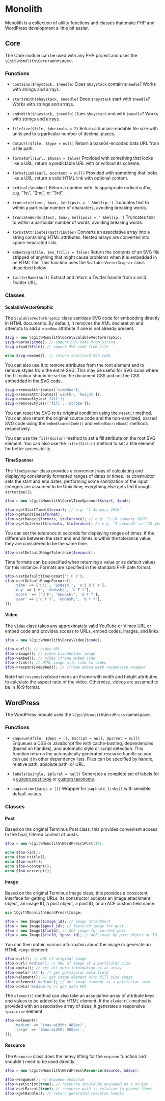 # Monolith

Monolith is a collection of utility functions and classes that make PHP and WordPress development a little bit easier.

## Core

The Core module can be used with any PHP project and uses the `\Cgit\Monolith\Core` namespace.

### Functions

*   `contains($haystack, $needle)` Does `$haystack` contain `$needle`? Works with strings and arrays.

*   `startsWith($haystack, $needle)` Does `$haystack` start with `$needle`? Works with strings and arrays.

*   `endsWith($haystack, $needle)` Does `$haystack` end with `$needle`? Works with strings and arrays.

*   `fileSize($file, $decimals = 2)` Return a human-readable file size with units and to a particular number of decimal places.

*   `dataUrl($file, $type = null)` Return a base64-encoded data URL from a file path.

*   `formatUrl($url, $human = false)` Provided with something that looks like a URL, return a predictable URL with or without its scheme.

*   `formatLink($url, $content = null)` Provided with something that looks like a URL, return a valid HTML link with optional content.

*   `ordinal($number)` Return a number with its appropriate ordinal suffix, e.g. "1st", "2nd", or "3rd".

*   `truncate($text, $max, $ellipsis = ' &hellip;')` Truncates text to within a particular number of characters, avoiding breaking words.

*   `truncateWords($text, $max, $ellipsis = ' &hellip;')` Truncates text to within a particular number of words, avoiding breaking words.

*   `formatAttributes($attributes)` Converts an associative array into a string containing HTML attributes. Nested arrays are converted into space-separated lists.

*   `embedSvg($file, $no_frills = false)` Return the contents of an SVG file stripped of anything that might cause problems when it is embedded in an HTML file. This function uses the `ScalableVectorGraphic` class described below.

*   `twitterName($url)` Extract and return a Twitter handle from a valid Twitter URL.

### Classes

#### ScalableVectorGraphic

The `ScalableVectorGraphic` class sanitizes SVG code for embedding directly in HTML documents. By default, it removes the XML declaration and attempts to add a `viewBox` attribute if one is not already present.

~~~ php
$svg = new \Cgit\Monolith\Core\ScalableVectorGraphic;
$svg->parse($code); // import SVG code from string
$svg->load($file); // import SVG code from file

echo $svg->embed(); // return sanitized SVG code
~~~

You can also use it to remove attributes from the root element and to remove styles from the entire SVG. This may be useful for SVG icons where the fill colour should be set by the document CSS and not the CSS embedded in the SVG code.

~~~ php
$svg->removeAttributes('viewBox');
$svg->removeAttributes(['width', 'height']);
$svg->removeStyles('fill');
$svg->removeStyles(['fill', 'stroke']);
~~~

You can reset the SVG to its original condition using the `reset()` method. You can also return the original source code and the non-sanitized, parsed SVG code using the `embedSourceCode()` and `embedSourceDom()` methods respectively.

You can use the `fill($color)` method to set a fill attribute on the root SVG element. You can also use the `title($title)` method to set a title element for better accessibility.

#### TimeSpanner

The `TimeSpanner` class provides a convenient way of calculating and displaying consistently formatted ranges of dates or times. Its constructor sets the start and end dates, performing some sanitization of the input (integers are assumed to be Unix time; everything else gets fed through `strtotime()`).

~~~ php
$foo = new \Cgit\Monolith\Core\TimeSpanner($start, $end);

$foo->getStartTime($format); // e.g. "1 January 2010"
$foo->getEndTime($format);
$foo->getRange($formats, $tolerance); // e.g. "1-10 January 2010"
$foo->getInterval($formats, $tolerance); // e.g. "4 seconds" or "10 years"
~~~

You can set the tolerance in seconds for displaying ranges of times. If the difference between the start and end times is within the tolerance value, they are considered to be the same time.

~~~ php
$foo->setDefaultRangeTolerance($seconds);
~~~

Time formats can be specified when returning a value or as default values for this instance. Formats are specified in the standard PHP date format.

~~~ php
$foo->setDefaultTimeFormat('j F Y');
$foo->setDefaultRangeFormats([
    'time' => ['H:i', '&ndash;', 'H:i d F Y'],
    'day' => ['d', '&ndash;', 'd F Y'],
    'month' => ['d F', '&ndash;', 'd F Y'],
    'year' => ['d F Y', '&ndash;', 'd F Y'],
]);
~~~

#### Video

The `Video` class takes any approximately valid YouTube or Vimeo URL or embed code and provides access to URLs, embed codes, images, and links.

~~~ php
$foo = new \Cgit\Monolith\Core\Video($code);

$foo->url(); // video URL
$foo->image(); // video placeholder image
$foo->embed(); // video iframe embed code
$foo->link(); // HTML image with link to video
$foo->responsiveEmbed(); // iframe embed with responsive wrapper
~~~

Note that `responsiveEmbed` needs an iframe with width and height attributes to calculate the aspect ratio of the video. Otherwise, videos are assumed to be in 16:9 format.

## WordPress

The WordPress module uses the `\Cgit\Monolith\WordPress` namespace.

### Functions

*   `enqueue($file, $deps = [], $script = null, $parent = null)` Enqueues a CSS or JavaScript file with cache-busting, dependencies (based on handles), and automatic style or script detection. This function returns the automatically generated resource handle so you can use it in other dependency lists. Files can be specified by handle, relative path, absolute path, or URL.

*   `labels($single, $plural = null)` Generates a complete set of labels for a [custom post type](https://developer.wordpress.org/reference/functions/register_post_type/#parameters) or [custom taxonomy](https://developer.wordpress.org/reference/functions/register_taxonomy/#parameters).

*   `pagination($args = [])` Wrapper for `paginate_links()` with sensible default values.

### Classes

#### Post

Based on the original Terminus Post class, this provides convenient access to the final, filtered content of posts:

~~~ php
$foo = new \Cgit\Monolith\WordPress\Post(16);

echo $foo->id();
echo $foo->title();
echo $foo->url();
echo $foo->content();
echo $foo->excerpt();
~~~

#### Image

Based on the original Terminus Image class, this provides a consistent interface for getting URLs. Its constructor accepts an image attachment object, an image ID, a post object, a post ID, or an ACF custom field name.

~~~ php
use \Cgit\Monolith\WordPress\Image;

$foo = new Image($image_id); // image attachment
$foo = new Image($post_id); // featured image for post
$foo = new Image($field); // ACF image for current post
$foo = new Image($field, $post_id); // ACF image by post object or ID
~~~

You can then obtain various information about the image or generate an HTML `<img>` element:

~~~ php
$foo->url(); // URL of original image
$foo->url('medium'); // URL of image at a particular size
$foo->meta(); // get all meta information as an array
$foo->meta('alt'); // get particular meta field
$foo->element(); // get image element with fill size image
$foo->element('medium'); // get image element at a particular size
$foo->data('medium'); // get data URI
~~~

The `element()` method can also take an associative array of attribute keys and values to be added to the HTML element. If the `element()` method is provided with an associative array of sizes, it generates a responsive `<picture>` element:

~~~ php
$foo->element([
    'medium' => '(max-width: 480px)',
    'large' => '(max-width: 960px)',
]);
~~~

#### Resource

The `Resource` class does the heavy lifting for the `enqueue` function and shouldn't need to be used directly.

~~~ php
$foo = new \Cgit\Monolith\WordPress\Resource($source, $deps);

$foo->enqueue(); // enqueue resource
$foo->setScript(true); // resource should be enqueued as a script
$foo->setParent(true); // resource path is relative to parent theme
$foo->getHandle(); // return generated resource handle
~~~

